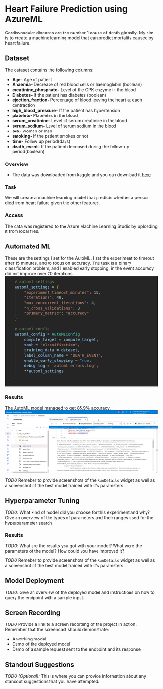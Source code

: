 # Heart Failure Prediction using AzureML
Cardiovascular diseases are the number 1 cause of death globally. My aim is to create a machine learning model that can predict mortality caused by heart failure.

## Dataset
The dataset contains the following columns:
* **Age-** Age of patient
* **Anaemia-** Decrease of red blood cells or haemoglobin (boolean)
* **creatinine_phosphate-** Level of the CPK enzyme in the blood
* **Diabetes-** If the patient has diabetes (boolean)
* **ejection_fraction-** Percentage of blood leaving the heart at each contraction
* **high_blood_pressure-** If the patient has hypertension
* **platelets-** Plateletes in the blood
* **serum_creatinine-** Level of serum creatinine in the blood
* **serum_sodium-** Level of serum sodium in the blood
* **sex-** woman or man
* **smoking-** If the patient smokes or not
* **time-** Follow up period(days)
* **death_event-** If the patient deceased during the follow-up period(boolean)
### Overview
* The data was downloaded from kaggle and you can download it <a href="https://github.com/Kevin-Nduati/Heart-Failure-Prediction-using-AzureML/blob/71c29d71430511ab531bf353f1c1287f00c022f3/heart_failure_clinical_records_dataset.csv">here</a>

### Task
We will create a machine learning model that predicts whether a person died from heart failure given the other features.

### Access
The data was registered to the Azure Machine Learning Studio by uploading it from local files. 

## Automated ML
These are the settings I set for the AutoML. I set the experiment to timeout after 15 minutes, and to focus on accuracy. The task is a binary classification problem, and I enabled early stopping, in the event accuracy did not improve over 20 iterations.
<img src="https://github.com/Kevin-Nduati/Heart-Failure-Prediction-using-AzureML/blob/4c9641370ee8178d5e047bcfada7acc414868496/images/01-Automl_settings.png">

### Results
The AutoML model managed to get 85.9% accuracy. 
<img src="https://github.com/Kevin-Nduati/Heart-Failure-Prediction-using-AzureML/blob/e51ea77355105392e2fde37f3c099bb8e92246fe/images/01-Automl_best_acc.png">



*TODO* Remeber to provide screenshots of the `RunDetails` widget as well as a screenshot of the best model trained with it's parameters.

## Hyperparameter Tuning
*TODO*: What kind of model did you choose for this experiment and why? Give an overview of the types of parameters and their ranges used for the hyperparameter search


### Results
*TODO*: What are the results you got with your model? What were the parameters of the model? How could you have improved it?

*TODO* Remeber to provide screenshots of the `RunDetails` widget as well as a screenshot of the best model trained with it's parameters.

## Model Deployment
*TODO*: Give an overview of the deployed model and instructions on how to query the endpoint with a sample input.

## Screen Recording
*TODO* Provide a link to a screen recording of the project in action. Remember that the screencast should demonstrate:
- A working model
- Demo of the deployed  model
- Demo of a sample request sent to the endpoint and its response

## Standout Suggestions
*TODO (Optional):* This is where you can provide information about any standout suggestions that you have attempted.
